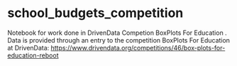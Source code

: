 # school_budgets_competition
Notebook for work done in DrivenData Competion BoxPlots For Education .
Data is provided through an entry to the competition BoxPlots For Education at DrivenData:
https://www.drivendata.org/competitions/46/box-plots-for-education-reboot
